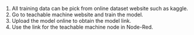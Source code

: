 1. All training data can be pick from online dataset website such as kaggle.
2. Go to teachable machine website and train the model.
3. Upload the model online to obtain the model link.
4. Use the link for the teachable machine node in Node-Red.
